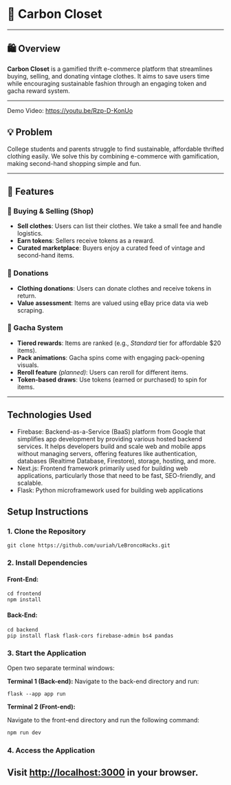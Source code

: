 # 👕 Carbon Closet

---

## 🛍️ Overview

**Carbon Closet** is a gamified thrift e-commerce platform that streamlines buying, selling, and donating vintage clothes. It aims to save users time while encouraging sustainable fashion through an engaging token and gacha reward system.

---
Demo Video: https://youtu.be/Rzp-D-KonUo
## 💡 Problem

College students and parents struggle to find sustainable, affordable thrifted clothing easily. We solve this by combining e-commerce with gamification, making second-hand shopping simple and fun.

---

## 🔧 Features

### 🛒 Buying & Selling (Shop)

- **Sell clothes**: Users can list their clothes. We take a small fee and handle logistics.
- **Earn tokens**: Sellers receive tokens as a reward.
- **Curated marketplace**: Buyers enjoy a curated feed of vintage and second-hand items.

### 🎁 Donations

- **Clothing donations**: Users can donate clothes and receive tokens in return.
- **Value assessment**: Items are valued using eBay price data via web scraping.

### 🎲 Gacha System

- **Tiered rewards**: Items are ranked (e.g., *Standard* tier for affordable $20 items).
- **Pack animations**: Gacha spins come with engaging pack-opening visuals.
- **Reroll feature** *(planned)*: Users can reroll for different items.
- **Token-based draws**: Use tokens (earned or purchased) to spin for items.

---
## Technologies Used
- Firebase: Backend-as-a-Service (BaaS) platform from Google that simplifies app development by providing various hosted backend services. It helps developers build and scale web and mobile apps without managing servers, offering features like authentication, databases (Realtime Database, Firestore), storage, hosting, and more.
- Next.js: Frontend framework primarily used for building web applications, particularly those that need to be fast, SEO-friendly, and scalable.
- Flask: Python microframework used for building web applications

## Setup Instructions 

### 1. Clone the Repository

```
git clone https://github.com/uuriah/LeBroncoHacks.git
```
### 2. Install Dependencies

#### Front-End:
```
cd frontend
npm install
```

#### Back-End:
```
cd backend
pip install flask flask-cors firebase-admin bs4 pandas
```

### 3. Start the Application

Open two separate terminal windows:

**Terminal 1 (Back-end):**
Navigate to the back-end directory and run:
```
flask --app app run
```

**Terminal 2 (Front-end):**

Navigate to the front-end directory and run the following command:
```bash
npm run dev
```

### 4. Access the Application

Visit [http://localhost:3000](http://localhost:3000) in your browser.
---
